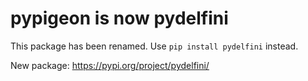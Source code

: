 # pypigeon is now pydelfini

This package has been renamed. Use `pip install pydelfini` instead.

New package: https://pypi.org/project/pydelfini/
